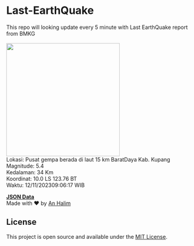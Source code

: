 # Last-EarthQuake
This repo will looking update every 5 minute with Last EarthQuake report from BMKG
<br>
<br>
<img src="https://static.bmkg.go.id/20231112090617.mmi.jpg" width="300"/>
<br>
Lokasi: Pusat gempa berada di laut 15 km BaratDaya Kab. Kupang <br>
Magnitude: 5.4 <br>
Kedalaman: 34 Km <br>
Koordinat: 10.0 LS 123.76 BT <br>
Waktu: 12/11/202309:06:17 WIB <br>

<a href="./data/data.json">**JSON Data**</a>
<br>
Made with ❤️ by <a href="https://github.com/an-halim">An Halim</a>
## License

This project is open source and available under the [MIT License](LICENSE).
